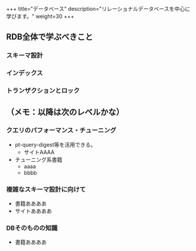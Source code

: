+++
title="データベース"
description="リレーショナルデータベースを中心に学びます。"
weight=30
+++

## RDB全体で学ぶべきこと

### スキーマ設計

### インデックス

### トランザクションとロック


## （メモ：以降は次のレベルかな）

### クエリのパフォーマンス・チューニング

- pt-query-digest等を活用できる。
  - サイトAAAA
- チューニング系書籍
  - aaaa
  - bbbb

### 複雑なスキーマ設計に向けて

- 書籍ああああ
- サイトああああ

### DBそのものの知識

- 書籍ああああ